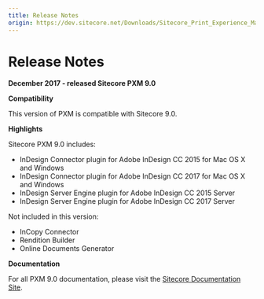 ```yaml
---
title: Release Notes
origin: https://dev.sitecore.net/Downloads/Sitecore_Print_Experience_Manager/90/Sitecore_Print_Experience_Manager_90/Release_Notes
---
```


# Release Notes

**December 2017 - released Sitecore PXM 9.0**

**Compatibility**

This version of PXM is compatible with Sitecore 9.0.  

**Highlights**

Sitecore PXM 9.0 includes:

-   InDesign Connector plugin for Adobe InDesign CC 2015 for Mac OS X and Windows
-   InDesign Connector plugin for Adobe InDesign CC 2017 for Mac OS X and Windows
-   InDesign Server Engine plugin for Adobe InDesign CC 2015 Server
-   InDesign Server Engine plugin for Adobe InDesign CC 2017 Server

Not included in this version:

-   InCopy Connector
-   Rendition Builder
-   Online Documents Generator

**Documentation**

For all PXM 9.0 documentation, please visit the [Sitecore Documentation Site](https://doc.sitecore.net/print_experience_manager).
